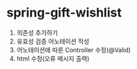 # spring-gift-wishlist
1. 의존성 추가하기
2. 유효성 검증 어노테이션 작성
3. 어노테이션에 따른 Controller 수정(@Valid)
4. html 수정(오류 메시지 출력)
